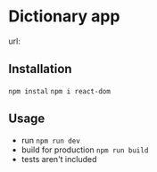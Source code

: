 # Dictionary app
url: 

## Installation 
`npm instal`
`npm i react-dom`

## Usage
- run `npm run dev`
- build for production `npm run build`
- tests aren't included 
